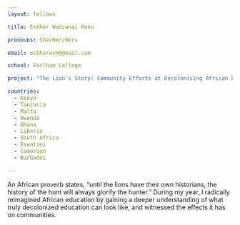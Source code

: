 ```yaml
---
layout: fellows

title: Esther Wadzanai Mano

pronouns: She/Her/Hers

email: estherwzm@gmail.com

school: Earlham College

project: "The Lion’s Story: Community Efforts at Decolonising African Education"

countries:
  - Kenya
  - Tanzania
  - Malta
  - Rwanda
  - Ghana
  - Liberia
  - South Africa
  - Eswatini
  - Cameroon
  - Barbados

---
```


An African proverb states, “until the lions have their own historians, the history of the hunt will always glorify the hunter.” During my year, I radically reimagined African education by gaining a deeper understanding of what truly decolonized education can look like, and witnessed the effects it has on communities.
